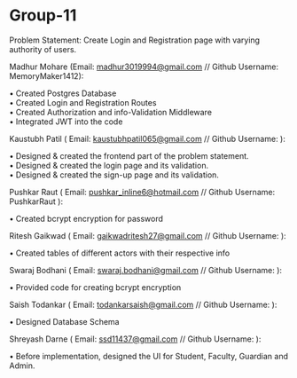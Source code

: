 # Group-11

Problem Statement: Create Login and Registration page with varying authority of users.

Madhur Mohare (Email: madhur3019994@gmail.com // Github Username: MemoryMaker1412):  

•	Created Postgres Database  
•	Created Login and Registration Routes  
•	Created Authorization and info-Validation Middleware  
•	Integrated JWT into the code  
  
  
Kaustubh Patil ( Email: kaustubhpatil065@gmail.com // Github Username: ):  

•	Designed & created the frontend part of the problem statement.  
•	Designed & created the login page and its validation.  
•	Designed & created the sign-up page and its validation.  

Pushkar Raut ( Email: pushkar_inline6@hotmail.com // Github Username: PushkarRaut ):  

•	Created bcrypt encryption for password  

Ritesh Gaikwad ( Email: gaikwadritesh27@gmail.com // Github Username: ):  

•	Created tables of different actors with their respective info  

Swaraj Bodhani ( Email: swaraj.bodhani@gmail.com // Github Username: ):  

•	Provided code for creating bcrypt encryption  

Saish Todankar ( Email: todankarsaish@gmail.com // Github Username:  ):  

•	Designed Database Schema  

Shreyash Darne ( Email: ssd11437@gmail.com // Github Username: ):  

•	Before implementation, designed the UI for Student, Faculty, Guardian and Admin.  
